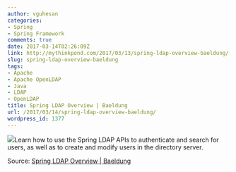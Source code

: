 ```yaml
---
author: vguhesan
categories:
- Spring
- Spring Framework
comments: true
date: 2017-03-14T02:26:09Z
link: http://mythinkpond.com/2017/03/13/spring-ldap-overview-baeldung/
slug: spring-ldap-overview-baeldung
tags:
- Apache
- Apache OpenLDAP
- Java
- LDAP
- OpenLDAP
title: Spring LDAP Overview | Baeldung
url: /2017/03/14/spring-ldap-overview-baeldung/
wordpress_id: 1377
---
```


[![](/img/2017/03/springframework.png)](/img/2016/11/springframework.png)Learn how to use the Spring LDAP APIs to authenticate and search for users, as well as to create and modify users in the directory server.

Source: [Spring LDAP Overview | Baeldung](http://www.baeldung.com/spring-ldap)
